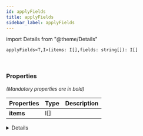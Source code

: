 ```yaml
---
id: applyFields
title: applyFields
sidebar_label: applyFields
---
```


import Details from "@theme/Details"


```tsx
applyFields<T,I>(items: I[],fields: string[]): I[]
```
<br/>



### Properties

<font size="2"><i>(Mandatory properties are in bold)</i></font>

| Properties | Type | Description |
| --------- | ---- | ----------- |
| **items** | I[] |  |


<Details summary={<summary><b>Additional properties for advanced use cases</b></summary>}><div>

| Properties | Type | Description |
| --------- | ---- | ----------- |
| fields | string[] |  |


</div></Details>